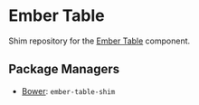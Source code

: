 Ember Table
==========

Shim repository for the [Ember Table](https://github.com/Addepar/ember-table) component.


Package Managers
----------------

* [Bower](http://bower.io): `ember-table-shim`

